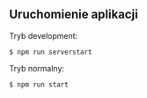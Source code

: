 ## Uruchomienie aplikacji
Tryb development:

`$ npm run serverstart`

Tryb normalny:

`$ npm run start`